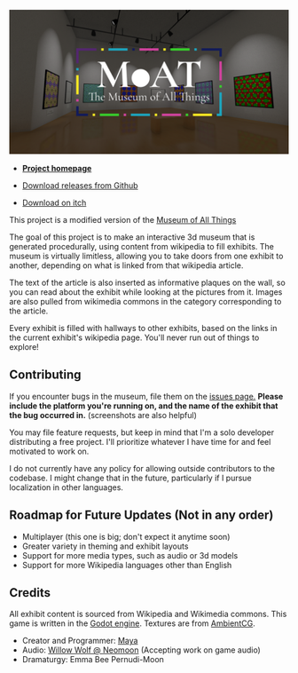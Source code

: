 ![museum of all things banner](./docs/moat_logo_large_colorful_over_screenshot.png)

- **[Project homepage](https://may.as/moat)**

- [Download releases from Github](https://github.com/m4ym4y/wikipedia-museum/releases/)

- [Download on itch](https://mayeclair.itch.io/museum-of-all-things)

This project is a modified version of the [Museum of All Things](https://may.as/moat)

The goal of this project is to make an interactive 3d museum that is generated
procedurally, using content from wikipedia to fill exhibits. The museum is
virtually limitless, allowing you to take doors from one exhibit to another,
depending on what is linked from that wikipedia article.

The text of the article is also inserted as informative plaques on the wall, so you
can read about the exhibit while looking at the pictures from it. Images are also
pulled from wikimedia commons in the category corresponding to the article.

Every exhibit is filled with hallways to other exhibits, based on the links in the
current exhibit's wikipedia page. You'll never run out of things to explore!

## Contributing

If you encounter bugs in the museum, file them on the [issues
page.](https://github.com/m4ym4y/museum-of-all-things/issues) **Please include
the platform you're running on, and the name of the exhibit that the bug
occurred in.** (screenshots are also helpful)

You may file feature requests, but keep in mind that I'm a solo developer
distributing a free project. I'll prioritize whatever I have time for and feel
motivated to work on.

I do not currently have any policy for allowing outside contributors to the
codebase. I might change that in the future, particularly if I pursue
localization in other languages.

## Roadmap for Future Updates (Not in any order)

- Multiplayer (this one is big; don't expect it anytime soon)
- Greater variety in theming and exhibit layouts
- Support for more media types, such as audio or 3d models
- Support for more Wikipedia languages other than English

## Credits

All exhibit content is sourced from Wikipedia and Wikimedia commons. This game is written in the [Godot engine](https://godotengine.org). Textures are from [AmbientCG](https://ambientcg.com/).

- Creator and Programmer: [Maya](https://github.com/m4ym4y)
- Audio: [Willow Wolf @ Neomoon](https://neomoon.one) (Accepting work on game audio)
- Dramaturgy: Emma Bee Pernudi-Moon
